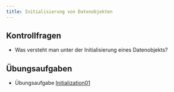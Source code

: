 ```yaml
---
title: Initialisierung von Datenobjekten
---
```


## Kontrollfragen
-	Was versteht man unter der Initialisierung eines Datenobjekts?

## Übungsaufgaben
- Übungsaufgabe [Initialization01](initialization01.md)
